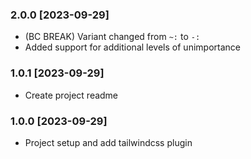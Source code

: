 ### 2.0.0 [2023-09-29]
- (BC BREAK) Variant changed from `~:` to `-:`
- Added support for additional levels of unimportance

### 1.0.1 [2023-09-29]
- Create project readme

### 1.0.0 [2023-09-29]
- Project setup and add tailwindcss plugin
